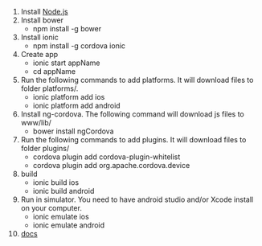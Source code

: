 1. Install [Node.js](https://nodejs.org/en/)
1. Install bower
    * npm install -g bower
1. Install ionic
    * npm install -g cordova ionic
1. Create app
    * ionic start appName
    * cd appName
1. Run the following commands to add platforms. It will download files to folder platforms/.
    * ionic platform add ios
    * ionic platform add android
1. Install ng-cordova. The following command will download js files to www/lib/
    * bower install ngCordova
1. Run the following commands to add plugins. It will download files to folder plugins/
    * cordova plugin add cordova-plugin-whitelist
    * cordova plugin add org.apache.cordova.device
1. build
    * ionic build ios
    * ionic build android
1. Run in simulator. You need to have android studio and/or Xcode install on your computer.
    * ionic emulate ios
    * ionic emulate android
1. [docs](http://ionicframework.com/docs/)
